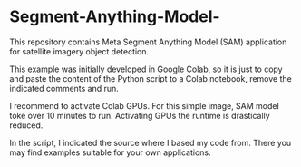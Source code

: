 # Segment-Anything-Model-

This repository contains Meta Segment Anything Model (SAM) application for satellite imagery object detection. 

This example was initially developed in Google Colab, so it is just to copy and paste the content of the Python script to a Colab notebook, remove the indicated comments and run.

I recommend to activate Colab GPUs. For this simple image, SAM model toke over 10 minutes to run. Activating GPUs the runtime is drastically reduced.

In the script, I indicated the source where I based my code from. There you may find examples suitable for your own applications.
